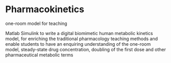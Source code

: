 # Pharmacokinetics
one-room model for teaching


Matlab Simulink to write a digital biomimetic human metabolic kinetics model, for enriching the traditional pharmacology teaching methods and enable students to have an enquiring understanding of the one-room model, steady-state drug concentration, doubling of the first dose and other pharmaceutical metabolic terms
